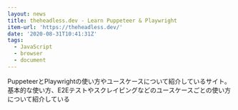 ```yaml
---
layout: news
title: theheadless.dev - Learn Puppeteer & Playwright
item-url: 'https://theheadless.dev/'
date: '2020-08-31T10:41:31Z'
tags:
  - JavaScript
  - browser
  - document
---
```

PuppeteerとPlaywrightの使い方やユースケースについて紹介しているサイト。
基本的な使い方、E2Eテストやスクレイピングなどのユースケースごとの使い方について紹介している
